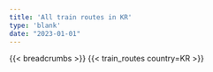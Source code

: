```yaml
---
title: 'All train routes in KR'
type: 'blank'
date: "2023-01-01"
---
```


{{< breadcrumbs >}}
{{< train_routes country=KR >}}
